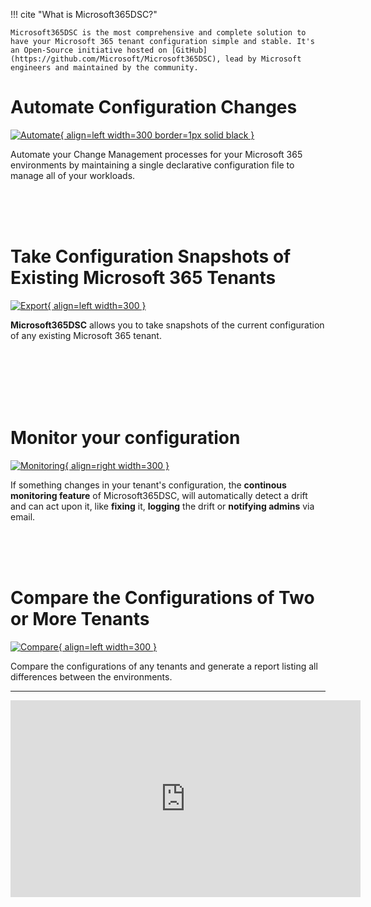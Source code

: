 !!! cite "What is Microsoft365DSC?"

    Microsoft365DSC is the most comprehensive and complete solution to have your Microsoft 365 tenant configuration simple and stable. It's an Open-Source initiative hosted on [GitHub](https://github.com/Microsoft/Microsoft365DSC), lead by Microsoft engineers and maintained by the community.

# Automate Configuration Changes

[![Automate](Images/Marketing-Automation.gif){ align=left width=300 border=1px solid black }](https://Microsoft365DSC.com/Images/Marketing-Automation.gif)

Automate your Change Management processes for your Microsoft 365 environments by maintaining a single declarative configuration file to manage all of your workloads.

<br />
<br />
<br />

# Take Configuration Snapshots of Existing Microsoft 365 Tenants

[![Export](Images/Marketing-Export.gif){ align=left width=300 }](https://Microsoft365DSC.com/Images/Marketing-Export.gif)

**Microsoft365DSC** allows you to take snapshots of the current configuration of any existing Microsoft 365 tenant.

<br/>
<br/>
<br />
<br />
<br />

# Monitor your configuration

[![Monitoring](Images/Marketing-Monitoring.gif){ align=right width=300 }](https://Microsoft365DSC.com/Images/Marketing-Monitoring.gif)

If something changes in your tenant's configuration, the **continous monitoring feature** of Microsoft365DSC, will automatically detect a drift and can act upon it, like **fixing** it, **logging** the drift or **notifying admins** via email.

<br/>
<br/>
<br/>

# Compare the Configurations of Two or More Tenants

[![Compare](Images/Marketing-Compare.gif){ align=left width=300 }](https://Microsoft365DSC.com/Images/Marketing-Compare.gif)

Compare the configurations of any tenants and generate a report listing all differences between the environments.

<hr>

<iframe width="560" height="315" src="https://www.youtube.com/embed/mDCuZgvCWWc" title="YouTube video player" frameborder="0" allow="accelerometer; autoplay; clipboard-write; encrypted-media; gyroscope; picture-in-picture" allowfullscreen></iframe>
